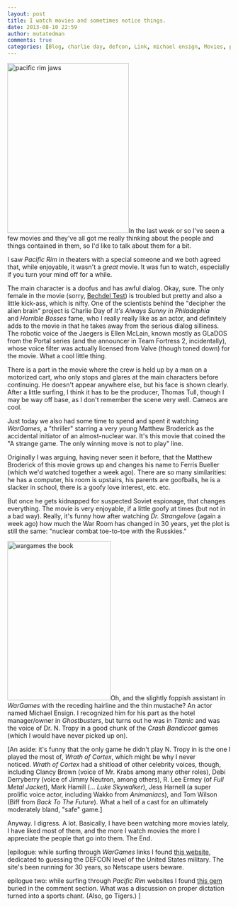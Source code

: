```yaml
---
layout: post
title: I watch movies and sometimes notice things.
date: 2013-08-10 22:59
author: mutatedman
comments: true
categories: [Blog, charlie day, defcon, Link, michael ensign, Movies, pacific rim, Review, wargames]
---
```

<a href="http://samuelthomaservin.files.wordpress.com/2013/08/pacific-rim-jaws.jpg"><img class="alignright  wp-image-270" alt="pacific rim jaws" src="http://samuelthomaservin.files.wordpress.com/2013/08/pacific-rim-jaws.jpg" width="274" height="384" /></a>In the last week or so I've seen a few movies and they've all got me really thinking about the people and things contained in them, so I'd like to talk about them for a bit.

I saw <em>Pacific Rim</em> in theaters with a special someone and we both agreed that, while enjoyable, it wasn't a <em>great</em> movie. It was fun to watch, especially if you turn your mind off for a while.

The main character is a doofus and has awful dialog. Okay, sure. The only female in the movie (sorry, <a href="http://bechdeltest.com/">Bechdel Test</a>) is troubled but pretty and also a little kick-ass, which is nifty. One of the scientists behind the "decipher the alien brain" project is Charlie Day of <em>It's Always Sunny in Philadephia</em> and <em>Horrible Bosses</em> fame, who I really really like as an actor, and definitely adds to the movie in that he takes away from the serious dialog silliness. The robotic voice of the Jaegers is Ellen McLain, known mostly as GLaDOS from the Portal series (and the announcer in Team Fortress 2, incidentally), whose voice filter was actually licensed from Valve (though toned down) for the movie. What a cool little thing.

There is a part in the movie where the crew is held up by a man on a motorized cart, who only stops and glares at the main characters before continuing. He doesn't appear anywhere else, but his face is shown clearly. After a little surfing, I think it has to be the producer, Thomas Tull, though I may be way off base, as I don't remember the scene very well. Cameos are cool.

Just today we also had some time to spend and spent it watching <em>WarGames</em>, a "thriller" starring a very young Matthew Broderick as the accidental initiator of an almost-nuclear war. It's this movie that coined the "A strange game. The only winning move is not to play" line.

Originally I was arguing, having never seen it before, that the Matthew Broderick of this movie grows up and changes his name to Ferris Bueller (which we'd watched together a week ago). There are so many similarities: he has a computer, his room is upstairs, his parents are goofballs, he is a slacker in school, there is a goofy love interest, etc. etc.

But once he gets kidnapped for suspected Soviet espionage, that changes everything. The movie is very enjoyable, if a little goofy at times (but not in a bad way). Really, it's funny how after watching <em>Dr. Strangelove</em> (again a week ago) how much the War Room has changed in 30 years, yet the plot is still the same: "nuclear combat toe-to-toe with the Russkies."

<a href="http://samuelthomaservin.files.wordpress.com/2013/08/wargames-the-book.jpg"><img class="alignleft  wp-image-271" alt="wargames the book" src="http://samuelthomaservin.files.wordpress.com/2013/08/wargames-the-book.jpg" width="233" height="360" /></a>Oh, and the slightly foppish assistant in <em>WarGames</em> with the receding hairline and the thin mustache? An actor named Michael Ensign. I recognized him for his part as the hotel manager/owner in <em>Ghostbusters</em>, but turns out he was in <i>Titanic</i> and was the voice of Dr. N. Tropy in a good chunk of the <em>Crash Bandicoot</em> games (which I would have never picked up on).

[An aside: it's funny that the only game he didn't play N. Tropy in is the one I played the most of, <em>Wrath of Cortex</em>, which might be why I never noticed. <em>Wrath of Cortex</em> had a shitload of other celebrity voices, though, including Clancy Brown (voice of Mr. Krabs among many other roles), Debi Derryberry (voice of Jimmy Neutron, among others), R. Lee Ermey (of <em>Full Metal Jacket</em>), Mark Hamill (… <em>Luke Skywalker</em>), Jess Harnell (a super prolific voice actor, including Wakko from <em>Animaniacs</em>), and Tom Wilson (Biff from <em>Back To The Future</em>). What a hell of a cast for an ultimately moderately bland, "safe" game.]

Anyway. I digress. A lot. Basically, I have been watching more movies lately, I have liked most of them, and the more I watch movies the more I appreciate the people that go into them. The End.

[epilogue: while surfing through <em>WarGames</em> links I found <a href="http://defconwarningsystem.com/">this website</a>, dedicated to guessing the DEFCON level of the United States military. The site's been running for 30 years, so Netscape users beware.

epilogue two: while surfing through <em>Pacific Rim</em> websites I found <a href="http://samuelthomaservin.files.wordpress.com/2013/08/go-tigers.png">this gem</a> buried in the comment section. What was a discussion on proper dictation turned into a sports chant. (Also, go Tigers.) ]
